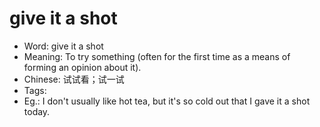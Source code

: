 # give it a shot

- Word: give it a shot
- Meaning: To try something (often for the first time as a means of forming an opinion about it). 
- Chinese: 试试看；试一试
- Tags: 
- Eg.: I don't usually like hot tea, but it's so cold out that I gave it a shot today.
